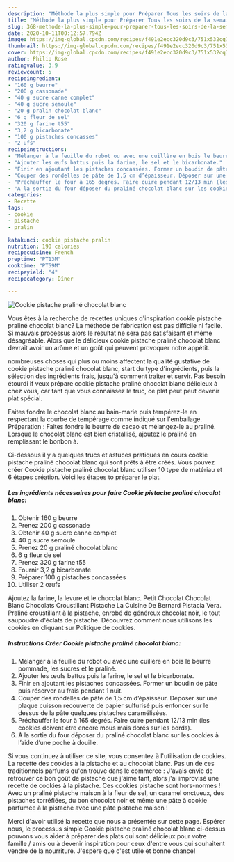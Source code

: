 ```yaml
---
description: "Méthode la plus simple pour Préparer Tous les soirs de la semaine Cookie pistache praliné chocolat blanc"
title: "Méthode la plus simple pour Préparer Tous les soirs de la semaine Cookie pistache praliné chocolat blanc"
slug: 368-methode-la-plus-simple-pour-preparer-tous-les-soirs-de-la-semaine-cookie-pistache-praline-chocolat-blanc
date: 2020-10-11T00:12:57.794Z
image: https://img-global.cpcdn.com/recipes/f491e2ecc320d9c3/751x532cq70/cookie-pistache-praline-chocolat-blanc-photo-principale-de-la-recette.jpg
thumbnail: https://img-global.cpcdn.com/recipes/f491e2ecc320d9c3/751x532cq70/cookie-pistache-praline-chocolat-blanc-photo-principale-de-la-recette.jpg
cover: https://img-global.cpcdn.com/recipes/f491e2ecc320d9c3/751x532cq70/cookie-pistache-praline-chocolat-blanc-photo-principale-de-la-recette.jpg
author: Philip Rose
ratingvalue: 3.9
reviewcount: 5
recipeingredient:
- "160 g beurre"
- "200 g cassonade"
- "40 g sucre canne complet"
- "40 g sucre semoule"
- "20 g pralin chocolat blanc"
- "6 g fleur de sel"
- "320 g farine t55"
- "3,2 g bicarbonate"
- "100 g pistaches concasses"
- "2 ufs"
recipeinstructions:
- "Mélanger à la feuille du robot ou avec une cuillère en bois le beurre pommade, les sucres et le praliné."
- "Ajouter les œufs battus puis la farine, le sel et le bicarbonate."
- "Finir en ajoutant les pistaches concassées. Former un boudin de pâte puis réserver au frais pendant 1 nuit."
- "Couper des rondelles de pâte de 1,5 cm d’épaisseur. Déposer sur une plaque cuisson recouverte de papier sulfurisé puis enfoncer sur le dessus de la pâte quelques pistaches caramélisées."
- "Préchauffer le four à 165 degrés. Faire cuire pendant 12/13 min (les cookies doivent être encore mous mais dorés sur les bords)."
- "A la sortie du four déposer du praliné chocolat blanc sur les cookies à l’aide d’une poche à douille."
categories:
- Recette
tags:
- cookie
- pistache
- pralin

katakunci: cookie pistache pralin 
nutrition: 190 calories
recipecuisine: French
preptime: "PT13M"
cooktime: "PT59M"
recipeyield: "4"
recipecategory: Dîner

---
```



![Cookie pistache praliné chocolat blanc](https://img-global.cpcdn.com/recipes/f491e2ecc320d9c3/751x532cq70/cookie-pistache-praline-chocolat-blanc-photo-principale-de-la-recette.jpg)

Vous êtes à la recherche de recettes uniques d'inspiration cookie pistache praliné chocolat blanc? La méthode de fabrication est pas difficile ni facile. Si mauvais processus alors le résultat ne sera pas satisfaisant et même désagréable. Alors que le délicieux cookie pistache praliné chocolat blanc devrait avoir un arôme et un goût qui peuvent provoquer notre appétit.

nombreuses choses qui plus ou moins affectent la qualité gustative de cookie pistache praliné chocolat blanc, start du type d'ingrédients, puis la sélection des ingrédients frais, jusqu'à comment traiter et servir. Pas besoin étourdi if veux prépare cookie pistache praliné chocolat blanc délicieux à chez vous, car tant que vous connaissez le truc, ce plat peut peut devenir plat spécial.

Faites fondre le chocolat blanc au bain-marie puis tempérez-le en respectant la courbe de tempérage comme indiqué sur l&#39;emballage. Préparation : Faites fondre le beurre de cacao et mélangez-le au praliné. Lorsque le chocolat blanc est bien cristallisé, ajoutez le praliné en remplissant le bonbon à.


Ci-dessous il y a quelques trucs et astuces pratiques en cours cookie pistache praliné chocolat blanc qui sont prêts à être créés. Vous pouvez créer Cookie pistache praliné chocolat blanc utiliser 10 type de matériau et 6 étapes création. Voici les étapes to préparer le plat.

<!--inarticleads1-->

##### Les ingrédients nécessaires pour faire Cookie pistache praliné chocolat blanc:

1. Obtenir 160 g beurre
1. Prenez 200 g cassonade
1. Obtenir 40 g sucre canne complet
1.  40 g sucre semoule
1. Prenez 20 g praliné chocolat blanc
1.  6 g fleur de sel
1. Prenez 320 g farine t55
1. Fournir 3,2 g bicarbonate
1. Préparer 100 g pistaches concassées
1. Utiliser 2 œufs


Ajoutez la farine, la levure et le chocolat blanc. Petit Chocolat Chocolat Blanc Chocolats Croustillant Pistache La Cuisine De Bernard Pistacia Vera. Praliné croustillant à la pistache, enrobé de généreux chocolat noir, le tout saupoudré d&#39;éclats de pistache. Découvrez comment nous utilisons les cookies en cliquant sur Politique de cookies. 

<!--inarticleads2-->

##### Instructions Créer Cookie pistache praliné chocolat blanc:

1. Mélanger à la feuille du robot ou avec une cuillère en bois le beurre pommade, les sucres et le praliné.
1. Ajouter les œufs battus puis la farine, le sel et le bicarbonate.
1. Finir en ajoutant les pistaches concassées. Former un boudin de pâte puis réserver au frais pendant 1 nuit.
1. Couper des rondelles de pâte de 1,5 cm d’épaisseur. Déposer sur une plaque cuisson recouverte de papier sulfurisé puis enfoncer sur le dessus de la pâte quelques pistaches caramélisées.
1. Préchauffer le four à 165 degrés. Faire cuire pendant 12/13 min (les cookies doivent être encore mous mais dorés sur les bords).
1. A la sortie du four déposer du praliné chocolat blanc sur les cookies à l’aide d’une poche à douille.


Si vous continuez à utiliser ce site, vous consentez à l&#39;utilisation de cookies. La recette des cookies à la pistache et au chocolat blanc. Pas un de ces traditionnels parfums qu&#39;on trouve dans le commerce : J&#39;avais envie de retrouver ce bon goût de pistache que j&#39;aime tant, alors j&#39;ai improvisé une recette de cookies à la pistache. Ces cookies pistache sont hors-normes ! Avec un praliné pistache maison à la fleur de sel, un caramel onctueux, des pistaches torréfiées, du bon chocolat noir et même une pâte à cookie parfumée à la pistache avec une pâte pistache maison ! 


Merci d'avoir utilisé la recette que nous a présentée sur cette page. Espérer nous, le processus simple Cookie pistache praliné chocolat blanc ci-dessus pouvons vous aider à préparer des plats qui sont délicieux pour votre famille / amis ou à devenir inspiration pour ceux d'entre vous qui souhaitent vendre de la nourriture. J'espère que c'est utile et bonne chance!

